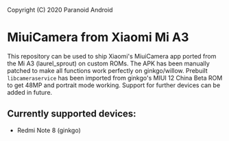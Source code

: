 Copyright (C) 2020 Paranoid Android

MiuiCamera from Xiaomi Mi A3
=========================================

This repository can be used to ship Xiaomi's MiuiCamera app ported from the Mi A3 (laurel_sprout) on custom ROMs. The APK has been manually patched to make all functions work perfectly on ginkgo/willow. Prebuilt `libcameraservice` has been imported from ginkgo's MIUI 12 China Beta ROM to get 48MP and portrait mode working. Support for further devices can be added in future.

## Currently supported devices:
* Redmi Note 8 (ginkgo)
